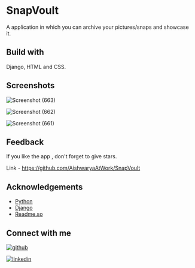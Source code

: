 
# SnapVoult
A application in which you can archive your pictures/snaps and showcase it.
 


## Build with
Django, HTML and CSS.

## Screenshots
![Screenshot (663)](https://github.com/AishwaryaAtWork/SnapVoult/assets/109826222/789d4043-f798-48df-8437-2b537fc6b147)

![Screenshot (662)](https://github.com/AishwaryaAtWork/SnapVoult/assets/109826222/9356174b-1051-43d7-b8c4-113f1d8ff9a4)

![Screenshot (661)](https://github.com/AishwaryaAtWork/SnapVoult/assets/109826222/72477f03-2994-481f-9a9f-62afce599600)

## Feedback

If you like the app , don't forget to give stars.

Link - https://github.com/AishwaryaAtWork/SnapVoult



## Acknowledgements

 - [Python](https://www.python.org/)
 - [Django](https://www.djangoproject.com/)
 - [Readme.so](https://readme.so/)


## Connect with me

[![github](https://img.shields.io/badge/github-000?style=for-the-badge&logo=ko-fi&logoColor=white)](https://github.com/AishwaryaAtWork)

[![linkedin](https://img.shields.io/badge/linkedin-0A66C2?style=for-the-badge&logo=linkedin&logoColor=white)](https://www.linkedin.com/in/aishwarya-pathak-573993233/)

